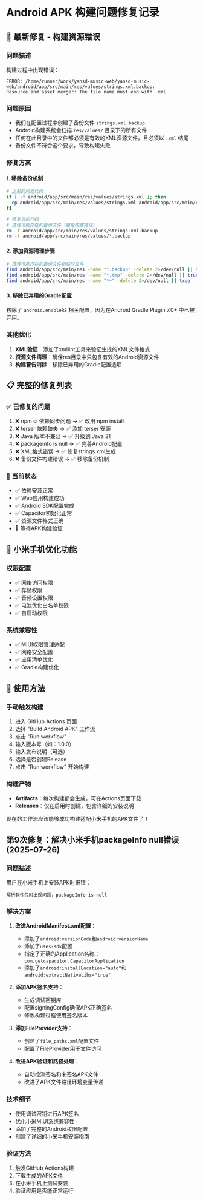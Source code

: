 # Android APK 构建问题修复记录

## 🔧 最新修复 - 构建资源错误

### 问题描述
构建过程中出现错误：
```
ERROR: /home/runner/work/yansd-music-web/yansd-music-web/android/app/src/main/res/values/strings.xml.backup: 
Resource and asset merger: The file name must end with .xml
```

### 问题原因
- 我们在配置过程中创建了备份文件 `strings.xml.backup`
- Android构建系统会扫描 `res/values/` 目录下的所有文件
- 任何在此目录中的文件都必须是有效的XML资源文件，且必须以 `.xml` 结尾
- 备份文件不符合这个要求，导致构建失败

### 修复方案

#### 1. 移除备份机制
```bash
# 之前的问题代码
if [ -f android/app/src/main/res/values/strings.xml ]; then
  cp android/app/src/main/res/values/strings.xml android/app/src/main/res/values/strings.xml.backup
fi

# 修复后的代码
# 清理可能存在的备份文件（避免构建错误）
rm -f android/app/src/main/res/values/strings.xml.backup
rm -f android/app/src/main/res/values/*.backup
```

#### 2. 添加资源清理步骤
```bash
# 清理可能存在的备份文件和临时文件
find android/app/src/main/res -name "*.backup" -delete 2>/dev/null || true
find android/app/src/main/res -name "*.tmp" -delete 2>/dev/null || true
find android/app/src/main/res -name "*~" -delete 2>/dev/null || true
```

#### 3. 移除已弃用的Gradle配置
移除了 `android.enableR8` 相关配置，因为在Android Gradle Plugin 7.0+ 中已被弃用。

### 其他优化

1. **XML验证**：添加了xmllint工具来验证生成的XML文件格式
2. **资源文件清理**：确保res目录中只包含有效的Android资源文件
3. **构建警告消除**：移除已弃用的Gradle配置选项

## 📋 完整的修复列表

### ✅ 已修复的问题
1. ❌ npm ci 依赖同步问题 → ✅ 改用 npm install
2. ❌ terser 依赖缺失 → ✅ 添加 terser 安装
3. ❌ Java 版本不兼容 → ✅ 升级到 Java 21
4. ❌ packageinfo is null → ✅ 完善Android配置
5. ❌ XML格式错误 → ✅ 修复strings.xml生成
6. ❌ 备份文件构建错误 → ✅ 移除备份机制

### 🎯 当前状态
- ✅ 依赖安装正常
- ✅ Web应用构建成功
- ✅ Android SDK配置完成
- ✅ Capacitor初始化正常
- ✅ 资源文件格式正确
- 🔄 等待APK构建验证

## 📱 小米手机优化功能

### 权限配置
- ✅ 网络访问权限
- ✅ 存储权限
- ✅ 音频设置权限
- ✅ 电池优化白名单权限
- ✅ 自启动权限

### 系统兼容性
- ✅ MIUI权限管理适配
- ✅ 网络安全配置
- ✅ 应用清单优化
- ✅ Gradle构建优化

## 🚀 使用方法

### 手动触发构建
1. 进入 GitHub Actions 页面
2. 选择 "Build Android APK" 工作流
3. 点击 "Run workflow"
4. 输入版本号（如：1.0.0）
5. 输入发布说明（可选）
6. 选择是否创建Release
7. 点击 "Run workflow" 开始构建

### 构建产物
- **Artifacts**：每次构建都会生成，可在Actions页面下载
- **Releases**：仅在启用时创建，包含详细的安装说明

现在的工作流应该能够成功构建适配小米手机的APK文件了！

## 第9次修复：解决小米手机packageInfo null错误 (2025-07-26)

### 问题描述
用户在小米手机上安装APK时报错：
```
解析软件包时出现问题，packageInfo is null
```

### 解决方案
1. **改进AndroidManifest.xml配置**：
   - 添加了`android:versionCode`和`android:versionName`
   - 添加了`uses-sdk`配置
   - 指定了正确的Application名称：`com.getcapacitor.CapacitorApplication`
   - 添加了`android:installLocation="auto"`和`android:extractNativeLibs="true"`

2. **添加APK签名支持**：
   - 生成调试密钥库
   - 配置signingConfig确保APK正确签名
   - 修改构建过程使用签名版本

3. **添加FileProvider支持**：
   - 创建了`file_paths.xml`配置文件
   - 配置了FileProvider用于文件访问

4. **改进APK验证和路径处理**：
   - 自动检测签名和未签名APK文件
   - 改进了APK文件路径环境变量传递

### 技术细节
- 使用调试密钥进行APK签名
- 优化小米MIUI系统兼容性
- 添加了完整的Android权限配置
- 创建了详细的小米手机安装指南

### 验证方法
1. 触发GitHub Actions构建
2. 下载生成的APK文件
3. 在小米手机上测试安装
4. 验证应用是否能正常运行
